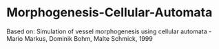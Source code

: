 # Morphogenesis-Cellular-Automata
Based on: Simulation of vessel morphogenesis using   cellular automata - Mario Markus, Dominik Bohm, Malte Schmick, 1999
